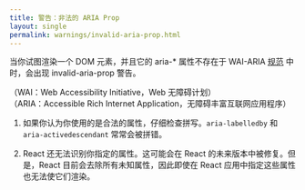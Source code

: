 ```yaml
---
title: 警告：非法的 ARIA Prop
layout: single
permalink: warnings/invalid-aria-prop.html
---
```


当你试图渲染一个 DOM 元素，并且它的 aria-* 属性不存在于 WAI-ARIA [规范](https://www.w3.org/TR/wai-aria-1.1/#states_and_properties) 中时，会出现 invalid-aria-prop 警告。

（WAI：Web Accessibility Initiative，Web 无障碍计划）  
（ARIA：Accessible Rich Internet Application，无障碍丰富互联网应用程序）

1. 如果你认为你使用的是合法的属性，仔细检查拼写。`aria-labelledby` 和 `aria-activedescendant` 常常会被拼错。

2. React 还无法识别你指定的属性。这可能会在 React 的未来版本中被修复。但是，React 目前会去除所有未知属性，因此即使在 React 应用中指定这些属性也无法使它们渲染。

